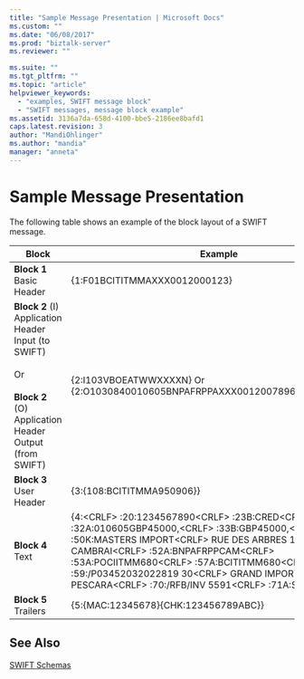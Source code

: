 ```yaml
---
title: "Sample Message Presentation | Microsoft Docs"
ms.custom: ""
ms.date: "06/08/2017"
ms.prod: "biztalk-server"
ms.reviewer: ""

ms.suite: ""
ms.tgt_pltfrm: ""
ms.topic: "article"
helpviewer_keywords: 
  - "examples, SWIFT message block"
  - "SWIFT messages, message block example"
ms.assetid: 3136a7da-658d-4100-bbe5-2186ee8bafd1
caps.latest.revision: 3
author: "MandiOhlinger"
ms.author: "mandia"
manager: "anneta"
---
```

# Sample Message Presentation
The following table shows an example of the block layout of a SWIFT message.  
  
|Block|Example|  
|-----------|-------------|  
|**Block 1** Basic Header|{1:F01BCITITMMAXXX0012000123}|  
|**Block 2** (I) Application Header Input (to SWIFT)<br /><br /> Or<br /><br /> **Block 2** (O) Application Header Output (from SWIFT)|{2:I103VBOEATWWXXXXN} Or {2:O1030840010605BNPAFRPPAXXX00120078960106051051U3|  
|**Block 3** User Header|{3:{108:BCITITMMA950906}}|  
|**Block 4** Text|{4:\<CRLF> :20:1234567890\<CRLF> :23B:CRED\<CRLF> :32A:010605GBP45000,\<CRLF> :33B:GBP45000,\<CRLF> :50K:MASTERS IMPORT\<CRLF> RUE DES ARBRES 119\<CRLF> CAMBRAI\<CRLF> :52A:BNPAFRPPCAM\<CRLF> :53A:POCIITMM680\<CRLF> :57A:BCITITMM680\<CRLF> :59:/P03452032022819 30\<CRLF> GRAND IMPORT\<CRLF> PESCARA\<CRLF> :70:/RFB/INV 5591\<CRLF> :71A:SHA\<CRLF> -}|  
|**Block 5** Trailers|{5:{MAC:12345678}{CHK:123456789ABC}}|  
  
## See Also  
 [SWIFT Schemas](../../adapters-and-accelerators/accelerator-swift/swift-schemas.md)